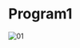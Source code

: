 # Program1

![01](https://github.com/dullatif/Program1/assets/99376650/5dd607c2-2713-4a82-8c7d-715b8aa30d33)
